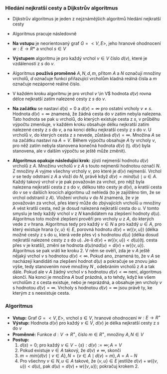 ### Hledání nejkratší cesty a Dijkstrův algoritmus
- Dijkstrův algoritmus je jeden z nejznámějších algoritmů hledání nejkratší cesty

- Algoritmus pracuje následovně
- **Na vstupu** je neorientovaný graf $G = <V, E>$, jeho hranové ohodnocení $w: E \rightarrow R*$ a vrchol $s \in V$
- **Výstupem** algoritmu je pro každý vrchol $v \in V$ číslo $d(v)$, které je vzdáleností z $s$ do $v$.
- Algoritmus **používá proměnné** $A, N, d, m$, přitom $A$ a $N$ označují množiny vrcholů, $d$ označuje funkci přiřazující vrcholům kladná reálná čísla a $m$ označuje nezáporné reálné číslo.

- V každém kroku algoritmu je pro vrchol $v$ \in V$ hodnota $d(v)$ rovna délce nejkratší zatím nalezené cesty z $s$ do $v$.

- **Na začátku** se nastaví $d(s) = 0$ a $d(v) = \infty$ pro ostatní vrcholy $v \neq s$. Hodnota $d(v) = \infty$ znamená, že žádná cesta do $v$ zatím nebyla nalezena. Tato hodnota se pak u vrcholů, do kterých existuje cesta z $s$, v průběhu výpočtu zmenšuje, v každém kroku obsahuje délku nejkratší zatím nalezené cesty z $s$ do $v$, a na konci délku nejkratší cesty z $s$ do $v$. U vrcholů $v$, do kterých cesta z $s$ nevede, zůstává $d(v) = \infty$. Množina $A$ se na začátku nastaví na $A = V$. Během výpočtu obsahuje $A$ ty vrcholy $v$, pro něž zatím nebyla stanovena konečná hodnota $d(v)$ (tj. $d(v)$ byla stanovena, ale v dalším výpočtu se ještě může změnit). 
- **Algoritmus opakuje následující krok:** zjistí nejmenší hodnotu $d(v)$ vrcholů z $A$. Množinu vrcholů $v$ z $A$ s touto nejmenší hodnotou označí $N$. Z množiny $A$ vyjme všechny vrcholy $v$, pro které je $d(v)$ nejmenší. Vrchol $v$ se tedy odstraní z $A$ a vloží do $N$, právě když $d(v) = min{d(u) \mid u \in A}$. Každý takový vrchol $v$ je pak považován za vrchol, pro nějž byla nalezena nejkratší cesta z $s$ do $v$, délkou této cesty je $d(v)$, a kratší cesta do $v$ se v dalších krocích algoritmu už nehledá (to je zajištěno tím, že se vrchol odstranil z $A$). Vložení vrcholu $v$ do $N$ znamená, že $v$ je považován za vrchol, přes který může do zbývajících vrcholů $u$ množiny $A$ vést kratší cesta, než je dosud nalezená nejkratší cesta do $u$. V tomto smyslu je tedy každý vrchol $v$ z $N$ kandidátem na zlepšení hodnoty $d(u)$. Algoritmus toto možné zlepšení prověří pro vrcholy $u$ z $A$, do kterých vede z $v$ hrana. Algoritmus tedy pro každý $v \in N$ a pro každý $u \in A$, pro který existuje hrana $\{v, u\} \in E$, porovná hodnotu $d(v) + w(\{v, u\})$ (délka možné cesty z s do u, která vede přes v) s hodnotou $d(u)$ (délka dosud nejkratší nalezené cesty z $s$ do $u$). Je-li $d(v) + w(\{v, u\}) < d(u)$(tj. cesta přes v je kratší), změní se hodnota $d(u) na d(u) = d(v) + w(\{v, u\})$. Algoritmus se pak vrátí ke kroku 2. V něm se ověří, zda je v $A$ ještě nějaký vrchol $v$ s hodnotou $d(v) < \infty$. Pokud ano, znamená to, že v $A$ se nacházejí kandidáti na zlepšení hodnot $d(u)$ a pokračuje se znovu jako výše, tedy stanovením nové množiny $N$ , odebráním vrcholů z $A$ a tak dále. Pokud ale v $A$ žádný vrchol $v$ s hodnotou $d(v) < \infty$ není, algoritmus skončí. Na konci je množina $A$ buď prázdná, a to tehdy, když ke všem vrcholům z $s$ cesta existuje, nebo je neprázdná, a obsahuje jen vrcholy $v$ s hodnotou $d(v) = \infty$. Vrcholy s hodnotou $d(v) = \infty$ jsou právě ty, ke kterým z s neexistuje cesta.

### Algoritmus
- **Vstup:** Graf $G = <V, E>$, vrchol $s \in V$, hranové ohodnocení $w: E \rightarrow R^{+}$
- **Výstup:** Hodnota $d(v)$ pro každý $v \in V$, $d(v)$ je délka nejkratší cesty z $s$ do $v$
- **Proměnné:** Funkce $d: V \rightarrow R^{+}$, číslo $m \in R^{+}$, množiny $A, N \in V$
- **Postup:**
	1. $d(s) = 0$; pro každý $v \in V - \{s\}: d(v):= \infty ; A = V$
	2. Pokud existuje $v \in A$ takový, že $d(v) \neq \infty$, skonči
	3. $m = min\{d(v) \mid v \in A\}, N= \{ v \in A \mid d(v)=m \}, A = A - N$
	4. Pro všechny $v \in N, u \in A$ takové, že $\{v,u\} \in E$ jestliže $d(v) + w(\{v,u\}) < d(u),$ pak $d(u)=d(v)+w(\{v,u\});$ pokračuj krokem $2.$


